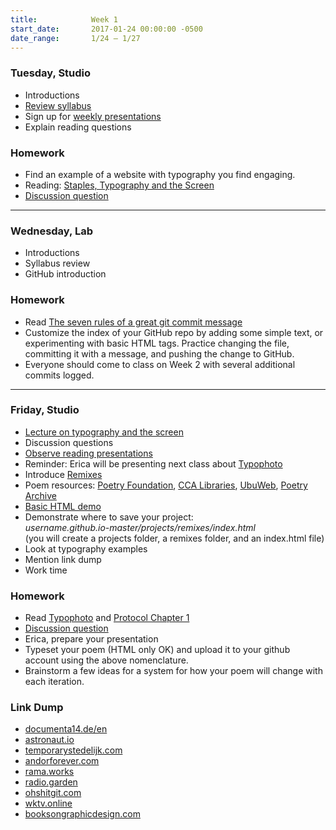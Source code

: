 ```yaml
---
title:            Week 1
start_date:       2017-01-24 00:00:00 -0500
date_range:       1/24 – 1/27
---
```


### Tuesday, Studio

- Introductions
- [Review syllabus](https://docs.google.com/document/d/1-LIN4FORlRYX5_45RADrhr3LfToIexXmyZGbMISJmYE/edit?usp=sharing)
- Sign up for [weekly presentations](https://docs.google.com/document/d/1LXGHiQjVmEY-LFfSyrloiwcQ6Gt2NVCJ1J5dTGJsIto/edit?usp=sharing)
- Explain reading questions


### Homework

- Find an example of a website with typography you find engaging.
- Reading: [Staples, Typography and the Screen](/assets/readings/staples-typography.pdf)
- [Discussion question](https://docs.google.com/document/d/1zvMFSkWFktWuv0O7ESqjfGFFFrwg34OH-BNWNLkuU-U/edit?usp=sharing)

---

### Wednesday, Lab

- Introductions
- Syllabus review
- GitHub introduction

### Homework

- Read [The seven rules of a great git commit message](http://chris.beams.io/posts/git-commit/#seven-rules)
- Customize the index of your GitHub repo by adding some simple text, or
  experimenting with basic HTML tags. Practice changing the file, committing it
  with a message, and pushing the change to GitHub.
- Everyone should come to class on Week 2 with several additional commits logged.

---

### Friday, Studio

- [Lecture on typography and the screen](/assets/lectures/lecture1_staples.pdf)
- Discussion questions
- [Observe reading presentations](/projects/reading)
- Reminder: Erica will be presenting next class about [Typophoto](/assets/readings/moholy-nagy-laszlo-typophoto.pdf)
- Introduce [Remixes](/projects/remixes)
- Poem resources: [Poetry Foundation](https://www.poetryfoundation.org/), [CCA Libraries](http://libraries.cca.edu/), [UbuWeb](http://ubuweb.com/), [Poetry Archive](http://www.poetryarchive.org/)
- [Basic HTML demo](http://www.w3schools.com/html/html_basic.asp)
- Demonstrate where to save your project:<br> *username.github.io-master/projects/remixes/index.html*<br>
  (you will create a projects folder, a remixes folder, and an index.html file)
- Look at typography examples
- Mention link dump
- Work time

### Homework

- Read [Typophoto](/assets/readings/moholy-nagy-laszlo-typophoto.pdf) and [Protocol Chapter 1](/assets/readings/galloway-alexander-protocol.pdf)
- [Discussion question](https://docs.google.com/document/d/1IM-rqZtCQ9_DC0ElFMbqOZ9wxUSlPPYDqbLZZjRCIE0/edit?usp=sharing)
- Erica, prepare your presentation
- Typeset your poem (HTML only OK) and upload it to your github account using the above nomenclature.
- Brainstorm a few ideas for a system for how your poem will change with each iteration.

### Link Dump

- [documenta14.de/en](http://www.documenta14.de/en/)
- [astronaut.io](http://astronaut.io/)
- [temporarystedelijk.com](http://temporarystedelijk.com/)
- [andorforever.com](http://andorforever.com/)
- [rama.works](https://rama.works/)
- [radio.garden](http://radio.garden/live/)
- [ohshitgit.com](http://ohshitgit.com/)
- [wktv.online](http://wktv.online/)
- [booksongraphicdesign.com](https://booksongraphicdesign.com/)
